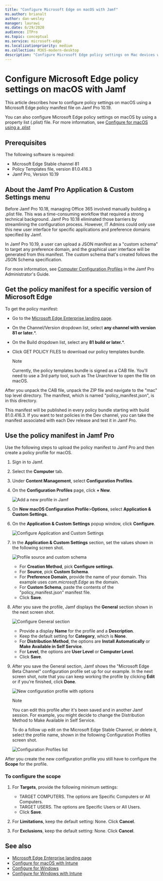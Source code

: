 ```yaml
---
title: "Configure Microsoft Edge on macOS with Jamf"
ms.author: brianalt
author: dan-wesley
manager: laurawi
ms.date: 6/29/2020
audience: ITPro
ms.topic: conceptual
ms.service: microsoft-edge
ms.localizationpriority: medium
ms.collection: M365-modern-desktop
description: "Configure Microsoft Edge policy settings on Mac devices with Jamf"
---
```


# Configure Microsoft Edge policy settings on macOS with Jamf

This article describes how to configure policy settings on macOS using a Microsoft Edge policy manifest file on Jamf Pro 10.19.

You can also configure Microsoft Edge policy settings on macOS by using a property list (.plist) file. For more information, see [Configure for macOS using a .plist](configure-microsoft-edge-on-mac.md)


## Prerequisites

The following software is required:

- Microsoft Edge Stable channel 81
- Policy Templates file, version 81.0.416.3
- Jamf Pro, Version 10.19

## About the Jamf Pro Application & Custom Settings menu

Before Jamf Pro 10.18, managing Office 365 involved manually building a .plist file. This was a time-consuming workflow that required a strong technical background. Jamf Pro 10.18 eliminated those barriers by streamlining the configuration process. However, IT Admins could only use this new user interface for specific applications and preference domains specified by Jamf.

In Jamf Pro 10.19, a user can upload a JSON manifest as a "custom schema" to target any preference domain, and the graphical user interface will be generated from this manifest. The custom schema that's created follows the JSON Schema specification.

For more information, see [Computer Configuration Profiles](https://jamf.it/computer-configuration-profiles) in the Jamf Pro Administrator's Guide.

## Get the policy manifest for a specific version of Microsoft Edge

To get the policy manifest:

- Go to the [Microsoft Edge Enterprise landing page](https://aka.ms/EdgeEnterprise).
- On the Channel/Version dropdown list, select **any channel with version 81 or later.***.
- On the Build dropdown list, select any **81 build or later.***.
- Click GET POLICY FILES to download our policy templates bundle.

  > [!NOTE]
  > Currently, the policy templates bundle is signed as a CAB file. You'll need to use a 3rd party tool, such as The Unarchiver to open the file on macOS.

After you unpack the CAB file, unpack the ZIP file and navigate to the "mac" top level directory. The manifest, which is named "policy_manifest.json", is in this directory.

This manifest will be published in every policy bundle starting with build 81.0.416.3. If you want to test policies in the Dev channel, you can take the manifest associated with each Dev release and test it in Jamf Pro.  

## Use the policy manifest in Jamf Pro

Use the following steps to upload the policy manifest to Jamf Pro and then create a policy profile for macOS.

1. Sign in to Jamf.
2. Select the **Computer** tab.
3. Under **Content Management**, select **Configuration Profiles**.
4. On the **Configuration Profiles** page, click **+ New**.

   ![Add a new profile in Jamf](media/configure-microsoft-edge-on-mac-jamf/configure-macos-jamf-configuration-profiles.png)

5. On **New macOS Configuration Profile**>**Options**, select **Application & Custom Settings**.
6. On the **Application & Custom Settings** popup window, click **Configure**.

   ![Configure Application and Custom Settings](media/configure-microsoft-edge-on-mac-jamf/configure-macos-jamf-app-and-custom.png)

7. In the **Application & Custom Settings** section, set the values shown in the following screen shot.

   ![Profile source and custom schema](media/configure-microsoft-edge-on-mac-jamf/configure-macos-jamf-app-and-custom-schema.png)

   - For **Creation Method**, pick **Configure settings**.
   - For **Source**, pick **Custom Schema**.
   - For **Preference Domain**, provide the name of your domain. This example uses *com.microsoft.Edge* as the domain.
   - For **Custom Schema**, paste the contents of the "policy_manifest.json" manifest file.
   - Click **Save**.

8. After you save the profile, Jamf displays the **General** section shown in the next screen shot.

   ![Configure General section](media/configure-microsoft-edge-on-mac-jamf/configure-macos-jamf-app-and-custom-general-setting.png)

   - Provide a display **Name** for the profile and a **Description**.
   - Keep the default setting for **Category**, which is **None**.
   - For **Distribution Method**, the options are **Install Automatically** or **Make Available in Self Service**.
   - For **Level**, the options are **User Level** or **Computer Level**.
   - Click **Save**.

9. After you save the General section, Jamf shows the "Microsoft Edge Beta Channel" configuration profile set up for our example. In the next screen shot, note that you can keep working the profile by clicking **Edit** or if you're finished, click **Done**.

   ![New configuration profile with options](media/configure-microsoft-edge-on-mac-jamf/configure-macos-jamf-configuration-profiles-beta-channel.png)

   > [!NOTE]
   > You can edit this profile after it's been saved and in another Jamf session. For example, you might decide to change the Distribution Method to Make Available in Self Service.

   To do a follow up edit on the Microsoft Edge Stable Channel, or delete it, select the profile name, shown in the following Configuration Profiles screen shot.

   ![Configuration Profiles list](media/configure-microsoft-edge-on-mac-jamf/configure-macos-jamf-configuration-profiles-beta-channel-done.png)

After you create the new configuration profile you still have to configure the **Scope** for the profile.

### To configure the scope

1. For **Targets**, provide the following minimum settings:

   - TARGET COMPUTERS. The options are Specific Computers or All Computers.
   - TARGET USERS. The options are Specific Users or All Users.
   - Click **Save**.
2. For **Limitations**, keep the default setting: None. Click **Cancel**.
3. For **Exclusions**, keep the default setting: None. Click **Cancel**.

## See also

- [Microsoft Edge Enterprise landing page](https://aka.ms/EdgeEnterprise)
- [Configure for macOS with Intune](configure-microsoft-edge-on-mac.md)
- [Configure for Windows](configure-microsoft-edge.md)
- [Configure for Windows with Intune](configure-edge-with-intune.md)
